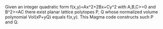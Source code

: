 Given an integer quadratic form f(x,y)=Ax^2+2Bx+Cy^2 with A,B,C>=0 and B^2>=AC there exist planar lattice polytopes P, Q whose normalized volume polynomial Vol(xP+yQ) equals f(x,y). This Magma code constructs such P and Q.
